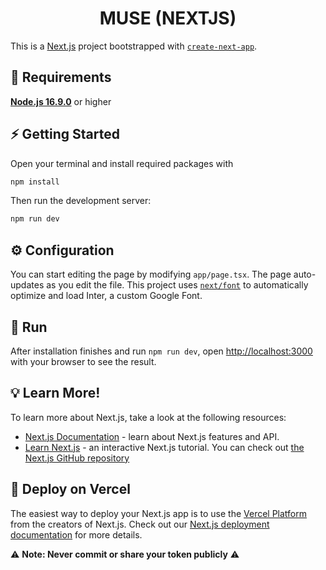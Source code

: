 <h1 align="center">MUSE (NEXTJS)</h1>

This is a [Next.js](https://nextjs.org/) project bootstrapped with [`create-next-app`](https://github.com/vercel/next.js/tree/canary/packages/create-next-app).
## 🚧 Requirements
**[Node.js 16.9.0](https://nodejs.org/en/download/)** or higher
## ⚡ Getting Started
Open your terminal and install required packages with
```sh
npm install
```
Then run the development server:
```sh
npm run dev
```
## ⚙️ Configuration
You can start editing the page by modifying `app/page.tsx`. The page auto-updates as you edit the file.
This project uses [`next/font`](https://nextjs.org/docs/basic-features/font-optimization) to automatically optimize and load Inter, a custom Google Font.
## 🧠 Run
After installation finishes and run `npm run dev`, open [http://localhost:3000](http://localhost:3000) with your browser to see the result.
## 💡 Learn More!
To learn more about Next.js, take a look at the following resources:
- [Next.js Documentation](https://nextjs.org/docs) - learn about Next.js features and API.
- [Learn Next.js](https://nextjs.org/learn) - an interactive Next.js tutorial.
You can check out [the Next.js GitHub repository](https://github.com/vercel/next.js/)
## 🚀 Deploy on Vercel
The easiest way to deploy your Next.js app is to use the [Vercel Platform](https://vercel.com/new?utm_medium=default-template&filter=next.js&utm_source=create-next-app&utm_campaign=create-next-app-readme) from the creators of Next.js.
Check out our [Next.js deployment documentation](https://nextjs.org/docs/deployment) for more details.


⚠️ **Note: Never commit or share your token publicly** ⚠️
